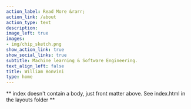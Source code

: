 ```yaml
---
action_label: Read More &rarr;
action_link: /about
action_type: text
description: 
image_left: true
images:
- img/chip_sketch.png
show_action_link: true
show_social_links: true
subtitle: Machine learning & Software Engineering.
text_align_left: false
title: William Bonvini 
type: home
---
```


** index doesn't contain a body, just front matter above.
See index.html in the layouts folder **
